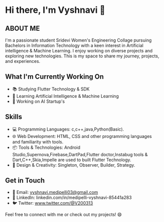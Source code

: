 # Hi there, I'm Vyshnavi 👋

## ABOUT ME

I'm a passionate student Sridevi Women's Engineering Collage pursuing Bachelors in Information Technology with a keen interest in Artificial intelligence & Machine Learning. I enjoy working on diverse projects and exploring new technologies. This is my space to share my journey, projects, and experiences.

## What I'm Currently Working On

- 📚 Studying Flutter Technology & SDK
- 🌱 Learning Artificial Intelligence & Machine Learning
- 🚀 Working on AI Startup's

## Skills

- 💻 Programming Languages: c,c++,java,Python(Basic).
- 🌐 Web Development: HTML, CSS and other programming languages and familiarity with tools.
- 📦 Tools & Technologies: Android Studio,Supernova,Firebase,DartPad,Flutter doctor,Instabug tools & Dart,C++,Skia,Impelle are used to built Flutter Technology.
- 🎨 Design & Creativity: Singleton, Observer, Builder, Strategy. 

## Get in Touch

- 📧 Email: vyshnavi.medipelli03@gmail.com
- 🔗 LinkedIn: linkedin.com/in/medipelli-vyshnavi-85441a283
- 🐦 Twitter: www.twitter.com/@V200313
  
Feel free to connect with me or check out my projects! 😄
